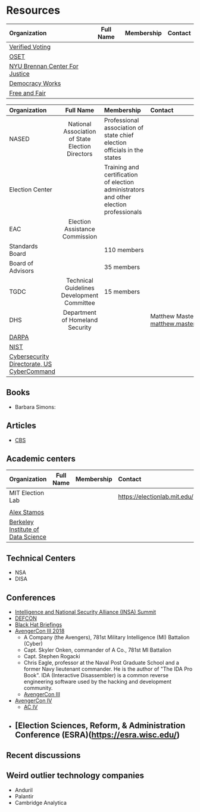 # Resources

Organization | Full Name | Membership | Contact
:--- | :---: | :--- | :---
[Verified Voting](https://www.verifiedvoting.org/) | | |
[OSET]() | | |
[NYU Brennan Center For Justice ]() | | |
|[Democracy Works](https://www.democracy.works/)   |   |   |
|  [Free and Fair](https://github.com/FreeAndFair/ColoradoRLA) |   |   |



Organization | Full Name | Membership | Contact
:--- | :---: | :--- | :---
NASED |National Association of State Election Directors   |   Professional association of state chief election officials in the states |
Election Center   |   | Training and certification of election administrators and other election professionals  |
EAC   | Election Assistance Commission   |   |
Standards Board   |   | 110 members  |
Board of Advisors   |   |  35 members |
TGDC   | Technical Guidelines Development Committee   |15 members   |
DHS   | Department of Homeland Security   |   |Matthew Masterson matthew.masterson@hq.dhs.gov
[DARPA](https://www.darpa.mil/about-us/about-darpa)  |   |   |
[NIST](https://www.nist.gov/)|   |   |
[Cybersecurity Directorate, US CyberCommand]()  |   |   |


## Books
  - Barbara Simons:

## Articles
  - [CBS](https://www.cbsnews.com/news/the-nsa-prepares-to-defend-2020-elections-drawing-lessons-from-2018-midterms/)


## Academic centers
Organization | Full Name | Membership | Contact
:--- | :---: | :--- | :---
MIT Election Lab  |   |   |  https://electionlab.mit.edu/
  |   |   |
[Alex Stamos](https://en.wikipedia.org/wiki/Alex_Stamos)|||
[Berkeley Institute of Data Science](https://bids.berkeley.edu/)|||


## Technical Centers
  - NSA
  - DISA

## Conferences
  - [Intelligence and National Security Alliance (INSA) Summit]()
  - [DEFCON]()
  - [Black Hat Briefings](https://en.wikipedia.org/wiki/Black_Hat_Briefings)
  - [AvengerCon III 2018](https://www.army.mil/article/214354/avengercon_iii_the_hacker_training_event_for_todays_cyber_warrior)
    - A Company (the Avengers), 781st Military Intelligence (MI) Battalion (Cyber)
    - Capt. Skyler Onken, commander of A Co., 781st MI Battalion
    - Capt. Stephen Rogacki
    - Chris Eagle, professor at the Naval Post Graduate School and a former Navy lieutenant commander. He is the author of "The IDA Pro Book". IDA (Interactive Disassembler) is a common reverse engineering software used by the hacking and development community.
    - [AvengerCon III](https://arstechnica.com/information-technology/2019/05/spot-the-not-fed-a-day-at-avengercon-the-armys-answer-to-hacker-conferences/)
- [AvengerCon IV](https://www.facebook.com/780MIBDE/posts/mark-your-calendars-avengercon-iv-is-october-17-18-avengercon-is-a-free-hacker-e/2242803835830990/)
  - [AC IV](http://www.govevents.com/details/34293/avengercon-iv/)
-  [Election Sciences, Reform, & Administration Conference (ESRA)(https://esra.wisc.edu/)
    -
## Recent discussions

## Weird outlier technology companies
- Anduril
- Palantir
- Cambridge Analytica
